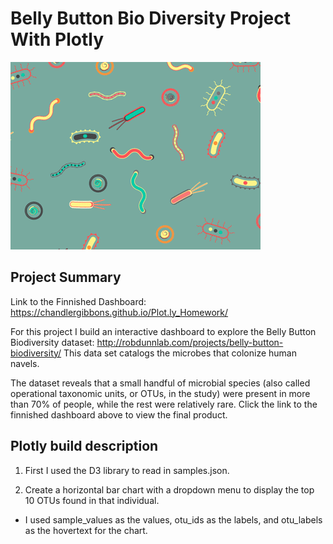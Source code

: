 # Belly Button Bio Diversity Project With Plotly 

![](bacteria.gif)

## Project Summary

Link to the Finnished Dashboard: https://chandlergibbons.github.io/Plot.ly_Homework/

For this project I build an interactive dashboard to explore the Belly Button Biodiversity dataset: http://robdunnlab.com/projects/belly-button-biodiversity/ 
This data set catalogs the microbes that colonize human navels.

The dataset reveals that a small handful of microbial species (also called operational taxonomic units, or OTUs, in the study) were present in more than 70% of people, while the rest were relatively rare. Click the link to the finnished dashboard above to view the final product. 

## Plotly build description

1. First I used the D3 library to read in samples.json.


2. Create a horizontal bar chart with a dropdown menu to display the top 10 OTUs found in that individual.

* I used sample_values as the values, otu_ids as the labels, and otu_labels as the hovertext for the chart.



